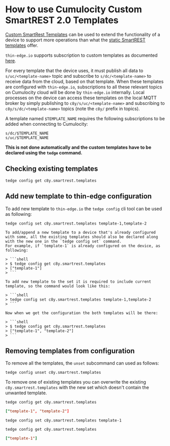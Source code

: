 # How to use Cumulocity Custom SmartREST 2.0 Templates

[Custom SmartRest Templates](https://cumulocity.com/guides/reference/smartrest-two) can be used to extend the functionality of a device to support more operations than what the [static SmartREST templates](https://cumulocity.com/guides/reference/smartrest-two/#mqtt-static-templates) offer.

`thin-edge.io` supports subscription to custom templates as documented [here](https://cumulocity.com/guides/users-guide/device-management/#smartrest-templates).

For every template that the device uses, it must publish all data to `s/uc/<template-name>` topic and subscribe to `s/dc/<template-name>` to receive data from the cloud, based on that template.
When these templates are configured with `thin-edge.io`, subscriptions to all these relevant topics on Cumulocity cloud will be done by `thin-edge.io` internally.
Local processes on the device can access these templates on the local MQTT broker by simply publishing to `c8y/s/uc/<template-name>` and subscribing to `c8y/s/dc/<template-name>` topics (note the `c8y/` prefix in topics).

A template named `$TEMPLATE_NAME` requires the following subscriptions to be added when connecting to Cumulocity:

```plain
s/dc/$TEMPLATE_NAME
s/uc/$TEMPLATE_NAME
```

**This is not done automatically and the custom templates have to be declared using the `tedge` command.**

## Checking existing templates

```shell
tedge config get c8y.smartrest.templates
```

## Add new template to thin-edge configuration

To add new template to `thin-edge.io` the `tedge config` cli tool can be used as following:

```shell
tedge config set c8y.smartrest.templates template-1,template-2
```

```admonish note
To add/append a new template to a device that's already configured with some, all the existing templates should also be declared along with the new one in the `tedge config set` command.
For example, if `template-1` is already configured on the device, as following:

> ```shell
> $ tedge config get c8y.smartrest.templates
> ["template-1"]
> ```

To add new template to the set it is required to include current template, so the command would look like this:

> ```shell
> tedge config set c8y.smartrest.templates template-1,template-2
> ```

Now when we get the configuration the both templates will be there:

> ```shell
> $ tedge config get c8y.smartrest.templates
> ["template-1", "template-2"]
> ```
```

## Removing templates from configuration

To remove all the templates, the `unset` subcommand can used as follows:

```shell
tedge config unset c8y.smartrest.templates
```

To remove one of existing templates you can overwrite the existing `c8y.smartrest.templates` with the new set which doesn't contain the unwanted template.

```shell
tedge config get c8y.smartrest.templates
```

```toml
["template-1", "template-2"]
```

```shell
tedge config set c8y.smartrest.templates template-1
```

```shell
tedge config get c8y.smartrest.templates
```

```toml
["template-1"]
```
